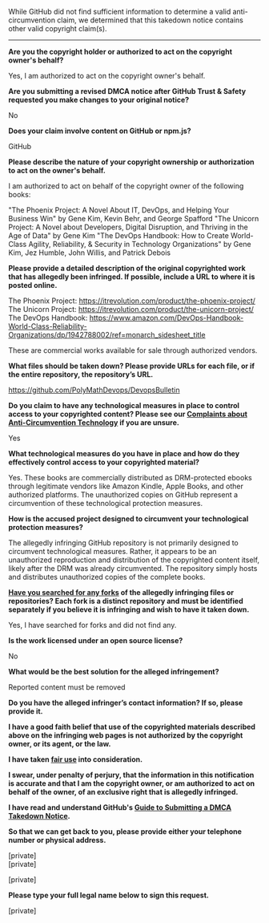 While GitHub did not find sufficient information to determine a valid anti-circumvention claim, we determined that this takedown notice contains other valid copyright claim(s).

---

**Are you the copyright holder or authorized to act on the copyright owner's behalf?**

Yes, I am authorized to act on the copyright owner's behalf.

**Are you submitting a revised DMCA notice after GitHub Trust & Safety requested you make changes to your original notice?**

No

**Does your claim involve content on GitHub or npm.js?**

GitHub

**Please describe the nature of your copyright ownership or authorization to act on the owner's behalf.**

I am authorized to act on behalf of the copyright owner of the following books:

"The Phoenix Project: A Novel About IT, DevOps, and Helping Your Business Win" by Gene Kim, Kevin Behr, and George Spafford
"The Unicorn Project: A Novel about Developers, Digital Disruption, and Thriving in the Age of Data" by Gene Kim
"The DevOps Handbook: How to Create World-Class Agility, Reliability, & Security in Technology Organizations" by Gene Kim, Jez Humble, John Willis, and Patrick Debois

**Please provide a detailed description of the original copyrighted work that has allegedly been infringed. If possible, include a URL to where it is posted online.**

The Phoenix Project: https://itrevolution.com/product/the-phoenix-project/  
The Unicorn Project: https://itrevolution.com/product/the-unicorn-project/  
The DevOps Handbook: https://www.amazon.com/DevOps-Handbook-World-Class-Reliability-Organizations/dp/1942788002/ref=monarch_sidesheet_title

These are commercial works available for sale through authorized vendors.

**What files should be taken down? Please provide URLs for each file, or if the entire repository, the repository’s URL.**

https://github.com/PolyMathDevops/DevopsBulletin

**Do you claim to have any technological measures in place to control access to your copyrighted content? Please see our <a href="https://docs.github.com/articles/guide-to-submitting-a-dmca-takedown-notice#complaints-about-anti-circumvention-technology">Complaints about Anti-Circumvention Technology</a> if you are unsure.**

Yes

**What technological measures do you have in place and how do they effectively control access to your copyrighted material?**

Yes. These books are commercially distributed as DRM-protected ebooks through legitimate vendors like Amazon Kindle, Apple Books, and other authorized platforms. The unauthorized copies on GitHub represent a circumvention of these technological protection measures.

**How is the accused project designed to circumvent your technological protection measures?**

The allegedly infringing GitHub repository is not primarily designed to circumvent technological measures. Rather, it appears to be an unauthorized reproduction and distribution of the copyrighted content itself, likely after the DRM was already circumvented. The repository simply hosts and distributes unauthorized copies of the complete books.

**<a href="https://docs.github.com/articles/dmca-takedown-policy#b-what-about-forks-or-whats-a-fork">Have you searched for any forks</a> of the allegedly infringing files or repositories? Each fork is a distinct repository and must be identified separately if you believe it is infringing and wish to have it taken down.**

Yes, I have searched for forks and did not find any.

**Is the work licensed under an open source license?**

No

**What would be the best solution for the alleged infringement?**

Reported content must be removed

**Do you have the alleged infringer’s contact information? If so, please provide it.**

**I have a good faith belief that use of the copyrighted materials described above on the infringing web pages is not authorized by the copyright owner, or its agent, or the law.**

**I have taken <a href="https://www.lumendatabase.org/topics/22">fair use</a> into consideration.**

**I swear, under penalty of perjury, that the information in this notification is accurate and that I am the copyright owner, or am authorized to act on behalf of the owner, of an exclusive right that is allegedly infringed.**

**I have read and understand GitHub's <a href="https://docs.github.com/articles/guide-to-submitting-a-dmca-takedown-notice/">Guide to Submitting a DMCA Takedown Notice</a>.**

**So that we can get back to you, please provide either your telephone number or physical address.**

[private]  
[private]

[private]

**Please type your full legal name below to sign this request.**

[private]

